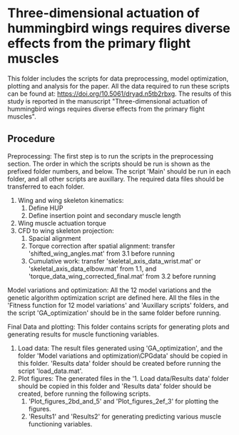 # Three-dimensional actuation of hummingbird wings requires diverse effects from the primary flight muscles
This folder includes the scripts for data preprocessing, model optimization, plotting and analysis for the paper. All the data required to run these scripts can be found at: https://doi.org/10.5061/dryad.n5tb2rbxg. The results of this study is reported in the manuscript "Three-dimensional actuation of hummingbird wings requires diverse effects from the primary flight muscles".

## Procedure

Preprocessing: The first step is to run the scripts in the preprocessing section. The order in which the scripts should be run is shown as the prefixed folder numbers, and below. The script 'Main' should be run in each folder, and all other scripts are auxillary. The required data files should be transferred to each folder.
   1. Wing and wing skeleton kinematics:
         1. Define HUP
         2. Define insertion point and secondary muscle length
   2. Wing muscle actuation torque
   3. CFD to wing skeleton projection:
         1. Spacial alignment
         2. Torque correction after spatial alignment: transfer 'shifted_wing_angles.mat' from 3.1 before running
         3. Cumulative work: transfer 'skeletal_axis_data_wrist.mat' or 'skeletal_axis_data_elbow.mat' from 1.1, and 'torque_data_wing_corrected_final.mat' from 3.2 before running

Model variations and optimization: All the 12 model variations and the genetic algorithm optimization script are defined here. All the files in the 'Fitness function for 12 model variations' and 'Auxillary scripts' folders, and the script 'GA_optimization' should be in the same folder before running. 

Final Data and plotting: This folder contains scripts for generating plots and generating results for muscle functioning variables. 
   1. Load data: The result files generated using 'GA_optimization', and the folder 'Model variations and optimization\CPGdata' should be copied in this folder. 'Results data' folder should be created before running the script 'load_data.mat'.
   3. Plot figures: The generated files in the '1. Load data/Results data' folder should be copied in this folder and 'Results data' folder should be created, before running the following scripts.
         1. 'Plot_figures_2bd_and_5' and 'Plot_figures_2ef_3' for plotting the figures.
         2. 'Results1' and 'Results2' for generating predicting various muscle functioning variables.          

